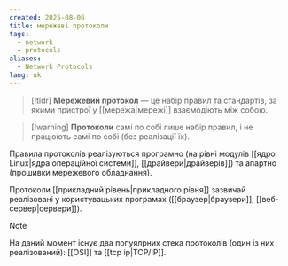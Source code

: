 ```yaml
---
created: 2025-08-06
title: мережеві протоколи
tags:
  - network
  - protocols
aliases:
  - Network Protocols
lang: uk
---
```

> [!tldr]
> **Мережевий протокол** —  це набір правил та стандартів, за якими пристрої у [[мережа|мережі]] взаємодіють між собою.

> [!warning] **Протоколи** самі по собі лише набір правил, і не працюють самі по собі (без реалізації їх).

Правила протоколів реалізуються програмно (на рівні модулів [[ядро Linux|ядра операційної системи]], [[драйвери|драйверів]]) та апартно (прошивки мережевого обладнання).

Протоколи [[прикладний рівень|прикладного рівня]]  зазвичай реалізовані у користувацьких програмах ([[браузер|браузери]], [[веб-сервер|сервери]]).

> [!note]
>  На даний момент існує два попуялрних стека протоколів (один із них реалізований): [[OSI]] та [[tcp ip|TCP/IP]].